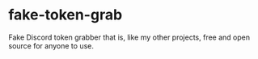 # fake-token-grab
Fake Discord token grabber that is, like my other projects, free and open source for anyone to use.
